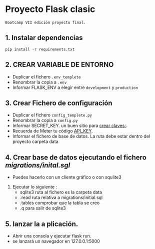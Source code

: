 # Proyecto Flask clasic
```
Bootcamp VII edición proyecto final.
```
## 1. Instalar dependencias 
```
pip install -r requirements.txt
```
## 2. CREAR VARIABLE DE ENTORNO

  - Duplicar el fichero `.env_templete`
  - Renombrar la copia a `.env`
  - Informar FLASK_ENV a elegir entre `development` y `production`
 
## 3. Crear Fichero de configuración
  
  - Duplicar el fichero `config_templete.py`
  - Renombrar la copia a `config.py`
  - Informar SECRET_KEY. un buen sitio para [crear claves:](https://randomkeygen.com/).
  - Recuerda de Meter tu código [API_KEY](https://pro.coinmarketcap.com).
  - Informar el fichero de base de datos. La ruta debe estar dentro del proyecto carpeta data
 
## 4. Crear base de datos ejecutando el fichero *migrations/inital.sgl*
   
   - Puedes hacerlo con un cliente gráfico o con squlite3
   1. Ejecutar lo siguiente : 
      - sqlite3 ruta al fichero es la carpeta data 
      - .read ruta relativa a migrations/initial.sql
      - .tables comprobar que la tabla se creo
      - .q para salir de sqlite3
  
## 5. lanzar la a plicación.
 
   - Abrir una consola y ejecutar flask run.
   - se lanzará un navegador en 127.0.0.1:5000
 